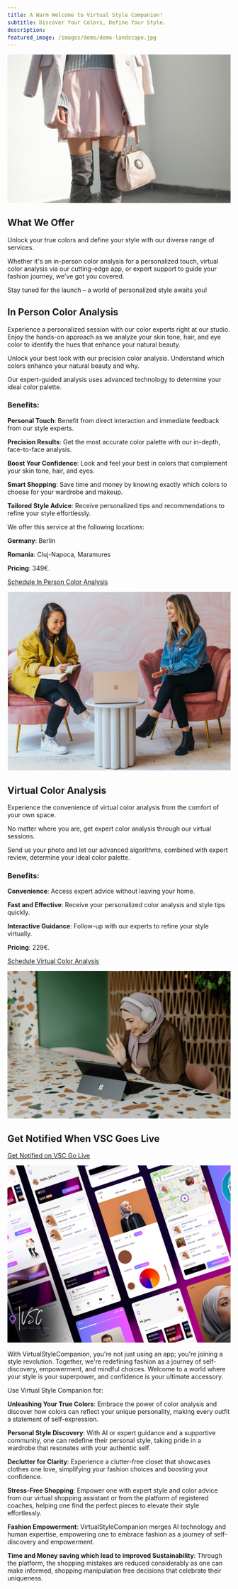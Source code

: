 ```yaml
---
title: A Warm Welcome to Virtual Style Companion!
subtitle: Discover Your Colors, Define Your Style.
description: 
featured_image: /images/demo/demo-landscape.jpg
---
```


![](/images/tamara-bellis-AreMq4SKhPA-unsplash.jpg)

## What We Offer

Unlock your true colors and define your style with our diverse range of services. 

Whether it's an in-person color analysis for a personalized touch, virtual color analysis via our cutting-edge app, or expert support to guide your fashion journey, we've got you covered. 

Stay tuned for the launch – a world of personalized style awaits you!


## In Person Color Analysis

Experience a personalized session with our color experts right at our studio. Enjoy the hands-on approach as we analyze your skin tone, hair, and eye color to identify the hues that enhance your natural beauty.  

Unlock your best look with our precision color analysis. Understand which colors enhance your natural beauty and why. 

Our expert-guided analysis uses advanced technology to determine your ideal color palette.

### Benefits:

**Personal Touch**: Benefit from direct interaction and immediate feedback from our style experts.

**Precision Results**: Get the most accurate color palette with our in-depth, face-to-face analysis.

**Boost Your Confidence**: Look and feel your best in colors that complement your skin tone, hair, and eyes.

**Smart Shopping**: Save time and money by knowing exactly which colors to choose for your wardrobe and makeup.

**Tailored Style Advice**: Receive personalized tips and recommendations to refine your style effortlessly.

We offer this service at the following locations: 

**Germany**: Berlin 

**Romania**: Cluj-Napoca, Maramures

**Pricing**: 349€.

[Schedule In Person Color Analysis](https://virtualstylecompanion.com/contact.html)

![](/images/services/Screenshot%20from%202024-01-20%2020-50-48.png)


## Virtual Color Analysis

Experience the convenience of virtual color analysis from the comfort of your own space. 

No matter where you are, get expert color analysis through our virtual sessions. 

Send us your photo and let our advanced algorithms, combined with expert review, determine your ideal color palette.

### Benefits:

**Convenience**: Access expert advice without leaving your home.

**Fast and Effective**: Receive your personalized color analysis and style tips quickly.

**Interactive Guidance**: Follow-up with our experts to refine your style virtually.

**Pricing**: 229€.


[Schedule Virtual Color Analysis](https://virtualstylecompanion.com/contact.html)

![](/images/services/Screenshot%20from%202024-01-20%2020-51-30.png)


## Get Notified When VSC Goes Live

[Get Notified on VSC Go Live](https://virtualstylecompanion.com/contact.html)

![](/images/services/download_app.png)

With VirtualStyleCompanion, you're not just using an app; you're joining a style revolution. Together, we're redefining fashion as a journey of self-discovery, empowerment, and mindful choices. Welcome to a world where your style is your superpower, and confidence is your ultimate accessory.

Use Virtual Style Companion for: 

**Unleashing Your True Colors**: Embrace the power of color analysis and discover how colors can
reflect your unique personality, making every outfit a statement of self-expression.

**Personal Style Discovery**: With AI or expert guidance and a supportive community, one can redefine their personal style, taking pride in a wardrobe that resonates with your authentic self.

**Declutter for Clarity**: Experience a clutter-free closet that showcases clothes one love, simplifying your fashion choices and boosting your confidence.

**Stress-Free Shopping**: Empower one with expert style and color advice from our
virtual shopping assistant or from the platform of registered coaches, helping one find
the perfect pieces to elevate their style effortlessly.

**Fashion Empowerment**: VirtualStyleCompanion merges AI technology and human
expertise, empowering one to embrace fashion as a journey of self-discovery and
empowerment.

**Time and Money saving which lead to improved Sustainability**: Through the platform, the shopping mistakes are reduced considerably as one can make informed, shopping manipulation free decisions that celebrate their uniqueness.

